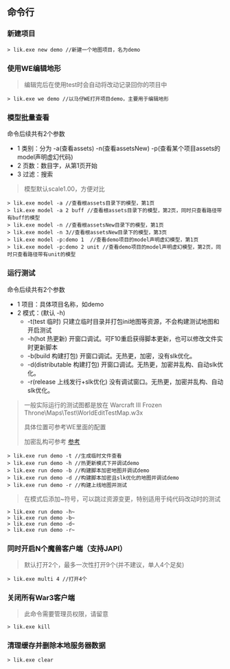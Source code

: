 ## 命令行

### 新建项目

```
> lik.exe new demo //新建一个地图项目，名为demo
```

### 使用WE编辑地形

> 编辑完后在使用test时会自动将改动记录回你的项目中

```
> lik.exe we demo //以马仔WE打开项目demo，主要用于编辑地形
```

### 模型批量查看

命令后续共有2个参数

* 1 类别：分为 -a(查看assets) -n(查看assetsNew) -p(查看某个项目assets的model声明虚幻代码)
* 2 页数：数目字，从第1页开始
* 3 过滤：搜索

> 模型默认scale1.00，方便对比

```
> lik.exe model -a //查看根assets目录下的模型，第1页
> lik.exe model -a 2 buff //查看根assets目录下的模型，第2页，同时只查看路径带有buff的模型
> lik.exe model -n //查看根assetsNew目录下的模型，第1页
> lik.exe model -n 3//查看根assetsNew目录下的模型，第3页
> lik.exe model -p:demo 1  //查看demo项目的model声明虚幻模型，第1页
> lik.exe model -p:demo 2 unit //查看demo项目的model声明虚幻模型，第2页，同时只查看路径带有unit的模型
```

### 运行测试

命令后续共有2个参数

* 1 项目：具体项目名称，如demo
* 2 模式：(默认 -h)
    * -t(test 临时) 只建立临时目录并打包ini地图等资源，不会构建测试地图和开启测试
    * -h(hot 热更新) 开窗口调试。可F10重启获得脚本更新，也可以修改文件实时更新脚本
    * -b(build 构建打包) 开窗口调试。无热更，加密，没有slk优化。
    * -d(distributable 构建打包) 开窗口调试。无热更，加密并乱构、自动slk优化。
    * -r(release 上线发行+slk优化) 没有调试窗口。无热更，加密并乱构、自动slk优化。

> 一般实际运行的测试图都是放在 Warcraft III Frozen Throne\Maps\Test\WorldEditTestMap.w3x
>
> 具体位置可参考WE里面的配置
>
> 加密乱构可参考 [参考](https://lik.hunzsig.org/?p=other&n=encrypt)

```
> lik.exe run demo -t //生成临时文件查看
> lik.exe run demo -h //热更新模式下并调试demo
> lik.exe run demo -b //构建脚本加密地图并调试demo
> lik.exe run demo -d //构建脚本加密且slk优化的地图并调试demo
> lik.exe run demo -r //构建上线地图并测试
```

> 在模式后添加~符号，可以跳过资源变更，特别适用于纯代码改动时的测试

```
> lik.exe run demo -h~
> lik.exe run demo -b~
> lik.exe run demo -d~
> lik.exe run demo -r~
```

### 同时开启N个魔兽客户端（支持JAPI）

> 默认打开2个，最多一次性打开9个(并不建议，单人4个足矣)

```
> lik.exe multi 4 //打开4个
```

### 关闭所有War3客户端

> 此命令需要管理员权限，请留意

```
> lik.exe kill
```

### 清理缓存并删除本地服务器数据

```
> lik.exe clear
```
